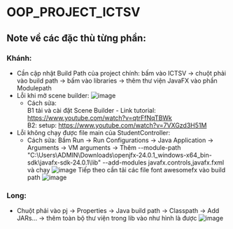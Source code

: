 # OOP_PROJECT_ICTSV

## Note về các đặc thù từng phần:
### Khánh:
- Cần cập nhật Build Path của project chính: bấm vào ICTSV -> chuột phải vào build path -> bấm vào libraries -> thêm thư viện JavaFX vào phần Modulepath
- Lỗi khi mở scene builder: ![image](https://github.com/user-attachments/assets/bc144e31-8218-4d3f-b3df-79c0ca541a44)
  - Cách sửa:  
  B1 tải và cài đặt Scene Builder - Link tutorial: https://www.youtube.com/watch?v=qtrFfNqTBWk  
  B2: setup: https://www.youtube.com/watch?v=7VXGzd3H51M
- Lỗi không chạy được file main của StudentController:
  - Cách sửa: Bấm Run -> Run Configurations -> Java Application -> Arguments -> VM arguments -> Thêm --module-path "C:\Users\ADMIN\Downloads\openjfx-24.0.1_windows-x64_bin-sdk\javafx-sdk-24.0.1\lib" --add-modules javafx.controls,javafx.fxml và chạy
  ![image](https://github.com/user-attachments/assets/70582ecf-507a-4c2d-8b89-39e0acd9f14c)
  Tiếp theo cần tải các file font awesomefx vào build path ![image](https://github.com/user-attachments/assets/ad7fd3f5-c0b7-4603-a3d7-0aaa49ccc124)



### Long:
- Chuột phải vào pj -> Properties -> Java build path -> Classpath -> Add JARs... -> thêm toàn bộ thư viện trong lib vào như hình là được
  ![image](https://github.com/user-attachments/assets/51e3f0d8-7286-4743-a6c9-6c5e43a1027e)

  

